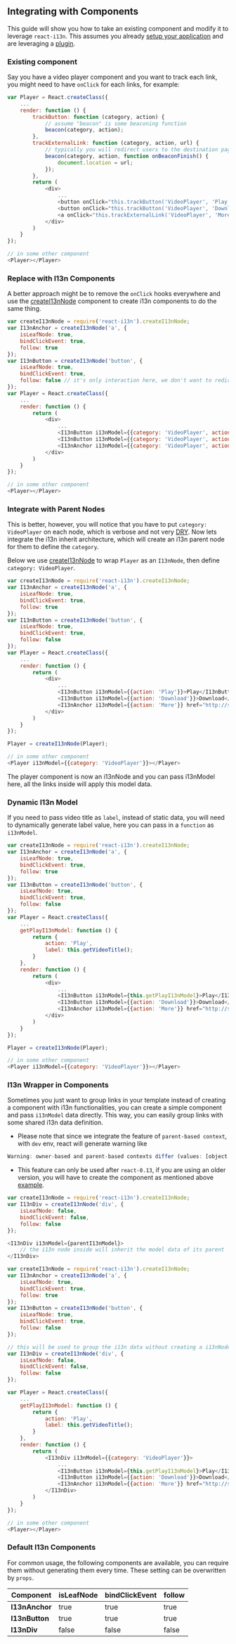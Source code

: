 ## Integrating with Components

This guide will show you how to take an existing component and modify it to leverage `react-i13n`. This assumes you already [setup your application](../api/setupI13n.md) and are leveraging a [plugin](./createPlugins.md).

### Existing component

Say you have a video player component and you want to track each link, you might need to have `onClick` for each links, for example:

```js
var Player = React.createClass({
    ...
    render: function () {
        trackButton: function (category, action) {
            // assume "beacon" is some beaconing function
            beacon(category, action);
        },
        trackExternalLink: function (category, action, url) {
            // typically you will redirect users to the destination page after beaconing
            beacon(category, action, function onBeaconFinish() {
                document.location = url;
            });
        },
        return (
            <div>
                ...
                <button onClick="this.trackButton('VideoPlayer', 'Play')">Play</button>
                <button onClick="this.trackButton('VideoPlayer', 'Download')">Download</button>
                <a onClick="this.trackExternalLink('VideoPlayer', 'More', 'http://some.more.link')" href="http://some.more.link">More</a>
            </div>
        )
    }
});

// in some other component
<Player></Player>
```

### Replace with I13n Components

A better approach might be to remove the `onClick` hooks everywhere and use the [createI13nNode](../api/createI13nNode.md) component to create i13n components to do the same thing.

```js
var createI13nNode = require('react-i13n').createI13nNode;
var I13nAnchor = createI13nNode('a', {
    isLeafNode: true,
    bindClickEvent: true,
    follow: true
});
var I13nButton = createI13nNode('button', {
    isLeafNode: true,
    bindClickEvent: true,
    follow: false // it's only interaction here, we don't want to redirect users to the destination page, set it as false
});
var Player = React.createClass({
    ...
    render: function () {
        return (
            <div>
                ...
                <I13nButton i13nModel={{category: 'VideoPlayer', action: 'Play'}}>Play</I13nButton>
                <I13nButton i13nModel={{category: 'VideoPlayer', action: 'Download'}}>Download</I13nButton>
                <I13nAnchor i13nModel={{category: 'VideoPlayer', action: 'More'}} href="http://some.more.link">More</I13nAnchor>
            </div>
        )
    }
});

// in some other component
<Player></Player>
```

### Integrate with Parent Nodes

This is better, however, you will notice that you have to put `category: VideoPlayer` on each node, which is verbose and not very [DRY](http://en.wikipedia.org/wiki/Don%27t_repeat_yourself). Now lets integrate the i13n inherit architecture, which will create an i13n parent node for them to define the `category`.

Below we use [createI13nNode](../api/createI13nNode.md) to wrap `Player` as an `I13nNode`, then define `category: VideoPlayer`.

```js
var createI13nNode = require('react-i13n').createI13nNode;
var I13nAnchor = createI13nNode('a', {
    isLeafNode: true,
    bindClickEvent: true,
    follow: true
});
var I13nButton = createI13nNode('button', {
    isLeafNode: true,
    bindClickEvent: true,
    follow: false
});
var Player = React.createClass({
    ...
    render: function () {
        return (
            <div>
                ...
                <I13nButton i13nModel={{action: 'Play'}}>Play</I13nButton>
                <I13nButton i13nModel={{action: 'Download'}}>Download</I13nButton>
                <I13nAnchor i13nModel={{action: 'More'}} href="http://some.more.link">More</I13nAnchor>
            </div>
        )
    }
});

Player = createI13nNode(Player);

// in some other component
<Player i13nModel={{category: 'VideoPlayer'}}></Player>
```

The player component is now an i13nNode and you can pass i13nModel here, all the links inside will apply this model data.


### Dynamic I13n Model

If you need to pass video title as `label`, instead of static data, you will need to dynamically generate label value, here you can pass in a `function` as `i13nModel`.

```js
var createI13nNode = require('react-i13n').createI13nNode;
var I13nAnchor = createI13nNode('a', {
    isLeafNode: true,
    bindClickEvent: true,
    follow: true
});
var I13nButton = createI13nNode('button', {
    isLeafNode: true,
    bindClickEvent: true,
    follow: false
});
var Player = React.createClass({
    ...
    getPlayI13nModel: function () {
        return {
            action: 'Play',
            label: this.getVideoTitle();
        }
    },
    render: function () {
        return (
            <div>
                ...
                <I13nButton i13nModel={this.getPlayI13nModel}>Play</I13nButton>
                <I13nButton i13nModel={{action: 'Download'}}>Download</I13nButton>
                <I13nAnchor i13nModel={{action: 'More'}} href="http://some.more.link">More</I13nAnchor>
            </div>
        )
    }
});

Player = createI13nNode(Player);

// in some other component
<Player i13nModel={{category: 'VideoPlayer'}}></Player>
```

### I13n Wrapper in Components

Sometimes you just want to group links in your template instead of creating a component with i13n functionalities, you can create a simple component and pass `i13nModel` data directly. This way, you can easily group links with some shared i13n data definition.

* Please note that since we integrate the feature of `parent-based context`, with `dev` env, react will generate warning like

```js
Warning: owner-based and parent-based contexts differ (values: [object Object] vs [object Object]) for key (parentI13nNode) while mounting I13nAnchor (see: http://fb.me/react-context-by-parent)
```

* This feature can only be used after `react-0.13`, if you are using an older version, you will have to create the component as mentioned above [example](#integrate-with-parent-nodes).

```js
var createI13nNode = require('react-i13n').createI13nNode;
var I13nDiv = createI13nNode('div', {
    isLeafNode: false,
    bindClickEvent: false,
    follow: false
});

<I13nDiv i13nModel={parentI13nModel}>
    // the i13n node inside will inherit the model data of its parent
</I13nDiv>
```

```js
var createI13nNode = require('react-i13n').createI13nNode;
var I13nAnchor = createI13nNode('a', {
    isLeafNode: true,
    bindClickEvent: true,
    follow: true
});
var I13nButton = createI13nNode('button', {
    isLeafNode: true,
    bindClickEvent: true,
    follow: false
});

// this will be used to group the i13n data without creating a i13nNode
var I13nDiv = createI13nNode('div', {
    isLeafNode: false,
    bindClickEvent: false,
    follow: false
});

var Player = React.createClass({
    ...
    getPlayI13nModel: function () {
        return {
            action: 'Play',
            label: this.getVideoTitle();
        }
    },
    render: function () {
        return (
            <I13nDiv i13nModel={{category: 'VideoPlayer'}}>
                ...
                <I13nButton i13nModel={this.getPlayI13nModel}>Play</I13nButton>
                <I13nButton i13nModel={{action: 'Download'}}>Download</I13nButton>
                <I13nAnchor i13nModel={{action: 'More'}} href="http://some.more.link">More</I13nAnchor>
            </I13nDiv>
        )
    }
});

// in some other component
<Player></Player>
```

### Default I13n Components

For common usage, the following components are available, you can require them without generating them every time. These setting can be overwritten by `props`.

| Component | isLeafNode | bindClickEvent | follow |
| --------- | ---------- | -------------- | -------- |
| **I13nAnchor** | true | true | true |
| **I13nButton** | true | true | true |
| **I13nDiv** | false | false | false |
